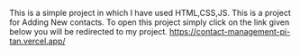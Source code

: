This is a simple project in which I have used HTML,CSS,JS. 
This is a project for Adding New contacts.
To open this project simply click on the link given below you will be redirected to my project.
https://contact-management-pi-tan.vercel.app/
